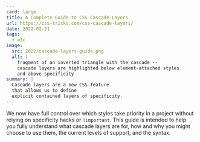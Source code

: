 ```yaml
---
card: large
title: A Complete Guide to CSS Cascade Layers
url: https://css-tricks.com/css-cascade-layers/
date: 2022-02-21
tags:
  - w3c
image:
  src: 2022/cascade-layers-guide.png
  alt: |
    fragment of an inverted triangle with the cascade --
    cascade layers are highlighted below element-attached styles
    and above specificity
summary: |
  Cascade layers are a new CSS feature
  that allows us to define
  explicit contained layers of specificity.
---
```


We now have full control over
which styles take priority in a project
without relying on specificity hacks or `!important`.
This guide is intended to help you fully understand
what cascade layers are for,
how and why you might choose to use them,
the current levels of support,
and the syntax.
